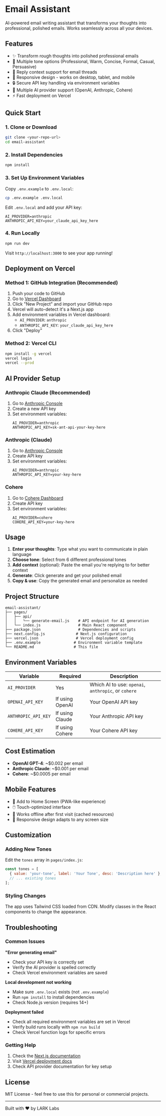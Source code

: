 # Email Assistant

AI-powered email writing assistant that transforms your thoughts into professional, polished emails. Works seamlessly across all your devices.

## Features

- ✨ Transform rough thoughts into polished professional emails
- 🎯 Multiple tone options (Professional, Warm, Concise, Formal, Casual, Persuasive)
- 💬 Reply context support for email threads
- 📱 Responsive design - works on desktop, tablet, and mobile
- 🔒 Secure API key handling via environment variables
- 🚀 Multiple AI provider support (OpenAI, Anthropic, Cohere)
- ⚡ Fast deployment on Vercel

## Quick Start

### 1. Clone or Download
```bash
git clone <your-repo-url>
cd email-assistant
```

### 2. Install Dependencies
```bash
npm install
```

### 3. Set Up Environment Variables
Copy `.env.example` to `.env.local`:
```bash
cp .env.example .env.local
```

Edit `.env.local` and add your API key:
```env
AI_PROVIDER=anthropic
ANTHROPIC_API_KEY=your_claude_api_key_here
```

### 4. Run Locally
```bash
npm run dev
```

Visit `http://localhost:3000` to see your app running!

## Deployment on Vercel

### Method 1: GitHub Integration (Recommended)
1. Push your code to GitHub
2. Go to [Vercel Dashboard](https://vercel.com/dashboard)
3. Click "New Project" and import your GitHub repo
4. Vercel will auto-detect it's a Next.js app
5. Add environment variables in Vercel dashboard:
   - `AI_PROVIDER`: `anthropic`
   - `ANTHROPIC_API_KEY`: `your_claude_api_key_here`
6. Click "Deploy"

### Method 2: Vercel CLI
```bash
npm install -g vercel
vercel login
vercel --prod
```

## AI Provider Setup

### Anthropic Claude (Recommended)
1. Go to [Anthropic Console](https://console.anthropic.com/)
2. Create a new API key
3. Set environment variables:
   ```env
   AI_PROVIDER=anthropic
   ANTHROPIC_API_KEY=sk-ant-api-your-key-here
   ```

### Anthropic (Claude)
1. Go to [Anthropic Console](https://console.anthropic.com/)
2. Create API key
3. Set environment variables:
   ```env
   AI_PROVIDER=anthropic
   ANTHROPIC_API_KEY=your-key-here
   ```

### Cohere
1. Go to [Cohere Dashboard](https://dashboard.cohere.ai/)
2. Create API key
3. Set environment variables:
   ```env
   AI_PROVIDER=cohere
   COHERE_API_KEY=your-key-here
   ```

## Usage

1. **Enter your thoughts**: Type what you want to communicate in plain language
2. **Choose tone**: Select from 6 different professional tones
3. **Add context** (optional): Paste the email you're replying to for better context
4. **Generate**: Click generate and get your polished email
5. **Copy & use**: Copy the generated email and personalize as needed

## Project Structure

```
email-assistant/
├── pages/
│   ├── api/
│   │   └── generate-email.js    # API endpoint for AI generation
│   └── index.js                 # Main React component
├── package.json                 # Dependencies and scripts
├── next.config.js              # Next.js configuration
├── vercel.json                 # Vercel deployment config
├── .env.example               # Environment variable template
└── README.md                  # This file
```

## Environment Variables

| Variable | Required | Description |
|----------|----------|-------------|
| `AI_PROVIDER` | Yes | Which AI to use: `openai`, `anthropic`, or `cohere` |
| `OPENAI_API_KEY` | If using OpenAI | Your OpenAI API key |
| `ANTHROPIC_API_KEY` | If using Claude | Your Anthropic API key |
| `COHERE_API_KEY` | If using Cohere | Your Cohere API key |

## Cost Estimation

- **OpenAI GPT-4**: ~$0.002 per email
- **Anthropic Claude**: ~$0.001 per email  
- **Cohere**: ~$0.0005 per email

## Mobile Features

- 📱 Add to Home Screen (PWA-like experience)
- 🖱️ Touch-optimized interface
- 📶 Works offline after first visit (cached resources)
- 🔄 Responsive design adapts to any screen size

## Customization

### Adding New Tones
Edit the `tones` array in `pages/index.js`:
```javascript
const tones = [
  { value: 'your-tone', label: 'Your Tone', desc: 'Description here' },
  // ... existing tones
];
```

### Styling Changes
The app uses Tailwind CSS loaded from CDN. Modify classes in the React components to change the appearance.

## Troubleshooting

### Common Issues

**"Error generating email"**
- Check your API key is correctly set
- Verify the AI provider is spelled correctly
- Check Vercel environment variables are saved

**Local development not working**
- Make sure `.env.local` exists (not `.env.example`)
- Run `npm install` to install dependencies
- Check Node.js version (requires 14+)

**Deployment failed**
- Check all required environment variables are set in Vercel
- Verify build runs locally with `npm run build`
- Check Vercel function logs for specific errors

### Getting Help

1. Check the [Next.js documentation](https://nextjs.org/docs)
2. Visit [Vercel deployment docs](https://vercel.com/docs)
3. Check API provider documentation for key setup

## License

MIT License - feel free to use this for personal or commercial projects.

---

Built with ❤️ by LARK Labs